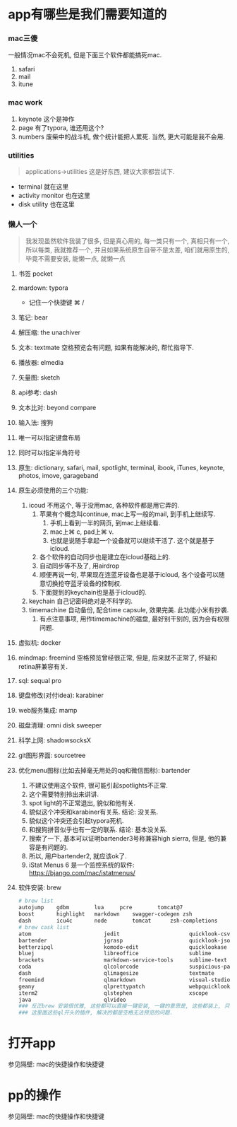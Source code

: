 # app有哪些是我们需要知道的

### mac三傻

一般情况mac不会死机, 但是下面三个软件都能搞死mac.

1. safari
2. mail
3. itune

### mac work

1. keynote 这个是神作
2. page 有了typora, 谁还用这个?
3. numbers 废柴中的战斗机, 做个统计能把人累死. 当然, 更大可能是我不会用.

### utilities

> applications->utilities 这是好东西, 建议大家都尝试下.

- terminal 就在这里
- activity monitor 也在这里
- disk utility 也在这里



### 懒人一个

> 我发现虽然软件我装了很多, 但是真心用的, 每一类只有一个, 真相只有一个, 所以每类, 我就推荐一个, 并且如果系统原生自带不是太差, 咱们就用原生的, 毕竟不需要安装, 能懒一点, 就懒一点

1. 书签 pocket

2. mardown: typora 
   - 记住一个快捷键 ⌘  /

3. 笔记: bear

4. 解压缩: the unachiver

5. 文本: textmate    空格预览会有问题, 如果有能解决的, 帮忙指导下.

6. 播放器: elmedia

7. 矢量图: sketch

8. api参考: dash

9. 文本比对: beyond compare

10. 输入法: 搜狗 

  1. 唯一可以指定键盘布局
  2. 同时可以指定半角符号

11. 原生: dictionary, safari, mail, spotlight, terminal, ibook, iTunes, keynote, photos, imove, garageband

12. 原生必须使用的三个功能: 

    1. icoud 不用这个, 等于没用mac, 各种软件都是用它弄的.
       1. 苹果有个概念叫continue, mac上写一般的mail, 到手机上继续写.
          1. 手机上看到一半的网页, 到mac上继续看.
          2. mac上⌘ c, pad上⌘ v. 
          3. 也就是说随手拿起一个设备就可以继续干活了. 这个就是基于icloud.
       2. 各个软件的自动同步也是建立在icloud基础上的.
       3. 自动同步等不及了, 用airdrop
       4. 顺便再说一句, 苹果现在连蓝牙设备也是基于icloud, 各个设备可以随意切换抢夺蓝牙设备的控制权.
       5. 下面提到的keychain也是基于icloud的.
    2. keychain 自己记密码绝对是不科学的.
    3. timemachine 自动备份, 配合time capsule, 效果完美. 此功能小米有抄袭.
       1. 有点注意事项, 用作timemachine的磁盘, 最好别干别的, 因为会有权限问题.

13. 虚拟机: docker

14. mindmap: freemind 空格预览曾经很正常, 但是, 后来就不正常了, 怀疑和retina屏兼容有关. 

15. sql: sequal pro

16. 键盘修改(对付idea): karabiner

17. web服务集成: mamp

18. 磁盘清理: omni disk sweeper

19. 科学上网: shadowsocksX

20. git图形界面: sourcetree

21. 优化menu图标(比如去掉毫无用处的qq和微信图标): bartender

    1. 不建议使用这个软件, 很可能引起spotlights不正常.
    2. 这个需要特别拎出来讲讲.
    3. spot light的不正常退出, 貌似和他有关.
    4. 貌似这个冲突和karabiner有关系. 结论: 没关系.
    5. 貌似这个冲突还会引起typora死机.
    6. 和搜狗拼音似乎也有一定的联系. 结论: 基本没关系.
    7. 搜索了一下, 基本可以证明bartender3号称兼容high sierra, 但是, 他的兼容是有问题的. 
    8. 所以, 用户bartender2, 就应该ok了.
    9.  iStat Menus 6 是一个监控系统的软件: https://bjango.com/mac/istatmenus/

22. 软件安装: brew

    ```sh
    # brew list
    autojump	gdbm		lua		pcre		tomcat@7
    boost		highlight	markdown	swagger-codegen	zsh
    dash		icu4c		node		tomcat		zsh-completions
    # brew cask list
    atom                       jedit                      quicklook-csv
    bartender                  jgrasp                     quicklook-json
    betterzipql                komodo-edit                quicklookase
    bluej                      libreoffice                sublime
    brackets                   markdown-service-tools     sublime-text
    coda                       qlcolorcode                suspicious-package
    dash                       qlimagesize                textmate
    freemind                   qlmarkdown                 visual-studio-code
    geany                      qlprettypatch              webpquicklook
    iterm2                     qlstephen                  xscope
    java                       qlvideo
    ### 反正brew 安装很优雅, 这些都可以直接一键安装, 一键的意思是, 这些都装上, 只需要按一次回车.
    ### 这里面这些ql开头的插件, 解决的都是空格无法预览的问题.
    ```

# 打开app

参见隔壁: mac的快捷操作和快捷键

# pp的操作
参见隔壁: mac的快捷操作和快捷键
